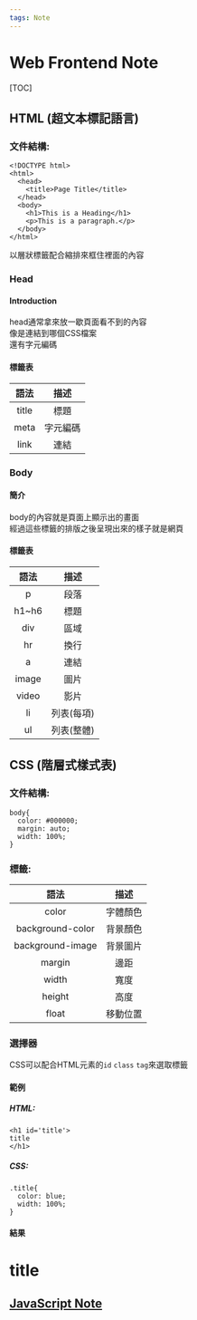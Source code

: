 ```yaml
---
tags: Note
---
```


# Web Frontend Note

[TOC]

## HTML (超文本標記語言)

### 文件結構:

```htmlembedded=
<!DOCTYPE html>
<html>
  <head>
    <title>Page Title</title>
  </head>
  <body>
    <h1>This is a Heading</h1>
    <p>This is a paragraph.</p>
  </body>
</html>
```

以層狀標籤配合縮排來框住裡面的內容  

### Head
#### Introduction
head通常拿來放一歇頁面看不到的內容  
像是連結到哪個CSS檔案  
還有字元編碼  

#### 標籤表

| 語法 |  描述  |
|:---:|:---:|
|title|標題|
|meta|字元編碼|
|link|連結|

### Body
#### 簡介
body的內容就是頁面上顯示出的畫面  
經過這些標籤的排版之後呈現出來的樣子就是網頁  

#### 標籤表

| 語法 |  描述  |
|:---:|:---:|
|p|段落|
|h1~h6|標題|
|div|區域|
|hr|換行|
|a|連結|
|image|圖片|
|video|影片|
|li|列表(每項)|
|ul|列表(整體)|

## CSS (階層式樣式表)
### 文件結構:
```css=
body{
  color: #000000;
  margin: auto;
  width: 100%;
}
```
### 標籤:

| 語法 |  描述  |
|:---:|:---:|
|color|字體顏色|
|background-color|背景顏色|
|background-image|背景圖片|
|margin|邊距|
|width|寬度|
|height|高度|
|float|移動位置|

### 選擇器
CSS可以配合HTML元素的``id`` ``class`` ``tag``來選取標籤  
#### 範例
##### HTML:
```htmlembedded=
<h1 id='title'>
title
</h1>
```
##### CSS:
```css=
.title{
  color: blue;
  width: 100%;
}
```
#### 結果
<h1 style=
"color='blue'
 width='100%'">
  title
</h1>

## [JavaScript Note](https://hackmd.io/@Young-/H1HWv5Wqu)
